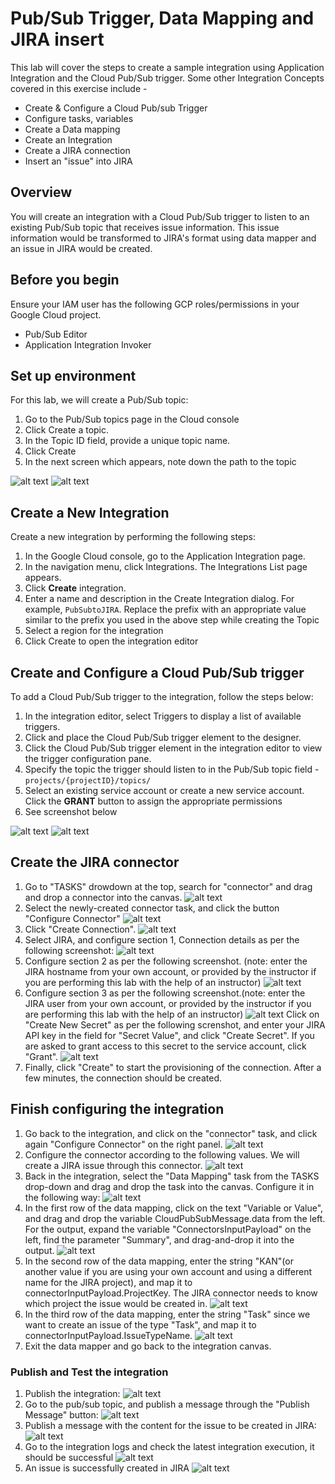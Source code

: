 # Pub/Sub Trigger, Data Mapping and JIRA insert

This lab will cover the steps to create a sample integration using Application Integration and the Cloud Pub/Sub trigger. Some other Integration Concepts covered in this exercise include -
- Create & Configure a Cloud Pub/sub Trigger
- Configure tasks, variables
- Create a Data mapping
- Create an Integration
- Create a JIRA connection
- Insert an "issue" into JIRA

## Overview

You will create an integration with a Cloud Pub/Sub trigger to listen to an existing Pub/Sub topic that receives issue information. This issue information would be transformed to JIRA's format using data mapper and an issue in JIRA would be created. 

## Before you begin

Ensure your IAM user has the following GCP roles/permissions in your Google Cloud project.
- Pub/Sub Editor
- Application Integration Invoker

## Set up environment

For this lab, we will create a Pub/Sub topic:
1.  Go to the Pub/Sub topics page in the Cloud console
2.  Click Create a topic. 
3.  In the Topic ID field, provide a unique topic name.
4.  Click Create
5. In the next screen which appears, note down the path to the topic

![alt text](images/CreateTopic.png)
![alt text](images/TopicDetails.png)

## Create a New Integration

Create a new integration by  performing the following steps:

1. In the Google Cloud console, go to the Application Integration page.
2. In the navigation menu, click Integrations. The Integrations List page appears.
3. Click **Create** integration.
4. Enter a name and description in the Create Integration dialog. For example, `PubSubtoJIRA`. Replace the prefix with an appropriate value similar to the prefix you used in the above step while creating the Topic
5. Select a region for the integration
6. Click Create to open the integration editor

## Create and Configure a Cloud Pub/Sub trigger

To add a Cloud Pub/Sub trigger to the integration, follow the steps below:
1. In the integration editor, select Triggers to display a list of available triggers.
2. Click and place the Cloud Pub/Sub trigger element to the designer.
3. Click the Cloud Pub/Sub trigger element in the integration editor to view the trigger configuration pane.
4. Specify the topic the trigger should listen to in the Pub/Sub topic field - `projects/{projectID}/topics/`
5. Select an existing service account or create a new service account. Click the **GRANT** button to assign the appropriate permissions
6. See screenshot below

![alt text](images/SelectTrigger.png)
![alt text](images/TriggerConfig.png)

## Create the JIRA connector

1. Go to "TASKS" drowdown at the top, search for "connector" and drag and drop a connector into the canvas.
![alt text](images/JIRATask.png)
2. Select the newly-created connector task, and click the button "Configure Connector"
![alt text](images/ConfigureConnectorButton.png)
3. Click "Create Connection".
![alt text](images/CreateConnection.png)
4. Select JIRA, and configure section 1, Connection details as per the following screenshot:
![alt text](images/1ConnectorDetails.png)
5. Configure section 2 as per the following screenshot. (note: enter the JIRA hostname from your own account, or provided by the instructor if you are performing this lab with the help of an instructor)
![alt text](images/2ConnectorDetails.png)
6. Configure section 3 as per the following screenshot.(note: enter the JIRA user from your own account, or provided by the instructor if you are performing this lab with the help of an instructor)
![alt text](images/3ConnectorDetails.png)
Click on "Create New Secret" as per the following screnshot, and enter your JIRA API key in the field for "Secret Value", and click "Create Secret". If you are asked to grant access to this secret to the service account, click "Grant".
![alt text](images/4ConnectorDetails.png)
7. Finally, click "Create" to start the provisioning of the connection. After a few minutes, the connection should be created.

## Finish configuring the integration

1. Go back to the integration, and click on the "connector" task, and click again "Configure Connector" on the right panel.
![alt text](images/ConfigureConnector.png)
2. Configure the connector according to the following values. We will create a JIRA issue through this connector.
![alt text](images/ConnectionValues.png)
3. Back in the integration, select the "Data Mapping" task from the TASKS drop-down and drag and drop the task into the canvas. Configure it in the following way:
![alt text](images/NewIntegration.png)
4. In the first row of the data mapping, click on the text "Variable or Value", and drag and drop the variable CloudPubSubMessage.data from the left. For the output, expand the variable "ConnectorsInputPayload" on the left, find the parameter "Summary", and drag-and-drop it into the output.
![alt text](images/DMLine1Input.png) 
5. In the second row of the data mapping, enter the string "KAN"(or another value if you are using your own account and using a different name for the JIRA project), and map it to connectorInputPayload.ProjectKey. The JIRA connector needs to know which project the issue would be created in.
![alt text](images/DMLine2.png) 
6. In the third row of the data mapping, enter the string "Task" since we want to create an issue of the type "Task", and map it to connectorInputPayload.IssueTypeName.
![alt text](images/DMLine3.png) 
7. Exit the data mapper and go back to the integration canvas.


### Publish and Test the integration
1. Publish the integration:
![alt text](images/Publish.png) 
2. Go to the pub/sub topic, and publish a message through the "Publish Message" button:
![alt text](images/PubSubMessage.png)
3. Publish a message with the content for the issue to be created in JIRA:
![alt text](images/PublishMessage.png)
4. Go to the integration logs and check the latest integration execution, it should be successful
![alt text](images/IntegrationExecution.png)
5. An issue is successfully created in JIRA
![alt text](images/JIRAIssue.png)